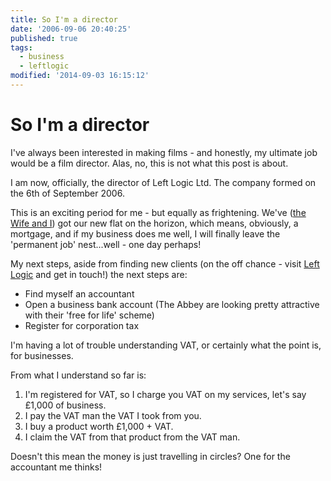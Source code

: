 ```yaml
---
title: So I'm a director
date: '2006-09-06 20:40:25'
published: true
tags:
  - business
  - leftlogic
modified: '2014-09-03 16:15:12'
---
```

# So I'm a director

I've always been interested in making films - and honestly, my ultimate job would be a film director.  Alas, no, this is not what this post is about.

I am now, officially, the director of Left Logic Ltd.  The company formed on the 6th of September 2006.


<!--more-->

This is an exciting period for me - but equally as frightening.  We've ([the Wife and I](/index.php/about)) got our new flat on the horizon, which means, obviously, a mortgage, and if my business does me well, I will finally leave the 'permanent job' nest...well - one day perhaps!

My next steps, aside from finding new clients (on the off chance - visit [Left Logic](http://leftlogic.com) and get in touch!) the next steps are:

* Find myself an accountant
* Open a business bank account (The Abbey are looking pretty attractive with their 'free for life' scheme)
* Register for corporation tax

I'm having a lot of trouble understanding VAT, or certainly what the point is, for businesses.

From what I understand so far is:

1. I'm registered for VAT, so I charge you VAT on my services, let's say £1,000 of business.
2. I pay the VAT man the VAT I took from you.
3. I buy a product worth £1,000 + VAT.
4. I claim the VAT from that product from the VAT man.

Doesn't this mean the money is just travelling in circles?  One for the accountant me thinks!

